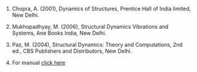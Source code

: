 1. Chopra, A. (2001), Dynamics of Structures, Prentice Hall of India limited, New Delhi.

2. Mukhopadhyay, M. (2006), Structural Dynamics Vibrations and Systems, Ane Books India, New Delhi.

3. Paz, M. (2004), Structural Dynamics: Theory and Computations, 2nd ed., CBS Publishers and Distributors, New Delhi.

4. For manual <a href="images/manual_exp6.pdf" target="_blank">click here</a>
